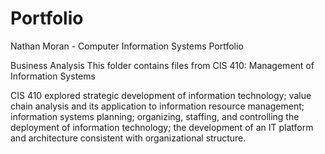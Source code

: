 # Portfolio
Nathan Moran - Computer Information Systems Portfolio

Business Analysis
This folder contains files from CIS 410: Management of Information Systems

CIS 410 explored strategic development of information technology; value chain analysis and its application to information resource management; information systems planning; organizing, staffing, and controlling the deployment of information technology; the development of an IT platform and architecture consistent with organizational structure.

